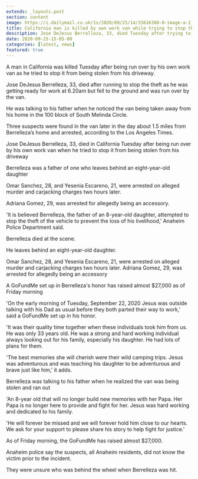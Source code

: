 ```yaml
---
extends: _layouts.post
section: content
image: https://i.dailymail.co.uk/1s/2020/09/25/14/33616360-0-image-a-2_1601040217295.jpg 
title: California man is killed by own work van while trying to stop thieves from stealing it 
description: Jose DeJesus Berrelleza, 33, died Tuesday after trying to stop thieves from stealing his work van from his driveway but falling and being run over as it sped away. 
date: 2020-09-25-15-05-00 
categories: [latest, news] 
featured: true 
--- 
```

A man in California was killed Tuesday after being run over by his own work van as he tried to stop it from being stolen from his driveway.  

Jose DeJesus Berrelleza, 33, died after running to stop the theft as he was getting ready for work at 6.20am but fell to the ground and was run over by the van. 

He was talking to his father when he noticed the van being taken away from his home in the 100 block of South Melinda Circle.  

Three suspects were found in the van later in the day about 1.5 miles from Berrelleza’s home and arrested, according to the Los Angeles Times. 

Jose DeJesus Berrelleza, 33, died in California Tuesday after being run over by his own work van when he tried to stop it from being stolen from his driveway

Berrelleza was a father of one who leaves behind an eight-year-old daughter

Omar Sanchez, 28, and Yesenia Escareno, 21, were arrested on alleged murder and carjacking charges two hours later.

Adriana Gomez, 29, was arrested for allegedly being an accessory. 

'It is believed Berrelleza, the father of an 8-year-old daughter, attempted to stop the theft of the vehicle to prevent the loss of his livelihood,' Anaheim Police Department said. 

Berrelleza died at the scene. 

He leaves behind an eight-year-old daughter. 

Omar Sanchez, 28, and Yesenia Escareno, 21, were arrested on alleged murder and carjacking charges two hours later. Adriana Gomez, 29, was arrested for allegedly being an accessory

A GoFundMe set up in Berrelleza's honor has raised almost $27,000 as of Friday morning

'On the early morning of Tuesday, September 22, 2020 Jesus was outside talking with his Dad as usual before they both parted their way to work,' said a GoFundMe set up in his honor. 

'It was their quality time together when these individuals took him from us. He was only 33 years old. He was a strong and hard working individual always looking out for his family, especially his daughter. He had lots of plans for them.

'The best memories she will cherish were their wild camping trips. Jesus was adventurous and was teaching his daughter to be adventurous and brave just like him,' it adds. 

Berrelleza was talking to his father when he realized the van was being stolen and ran out

'An 8-year old that will no longer build new memories with her Papa. Her Papa is no longer here to provide and fight for her. Jesus was hard working and dedicated to his family. 

'He will forever be missed and we will forever hold him close to our hearts. We ask for your support to please share his story to help fight for justice.' 

As of Friday morning, the GoFundMe has raised almost $27,000.   

Anaheim police say the suspects, all Anaheim residents, did not know the victim prior to the incident. 

They were unsure who was behind the wheel when Berrelleza was hit.    

